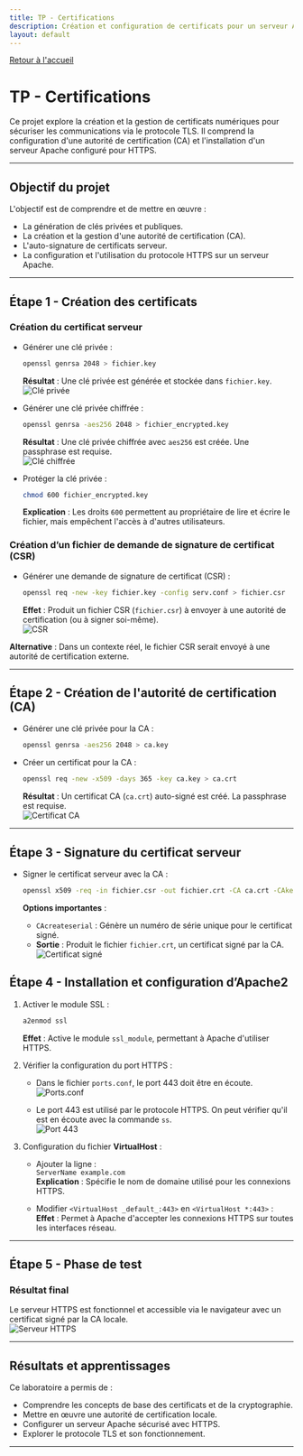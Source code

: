 ```yaml
---
title: TP - Certifications
description: Création et configuration de certificats pour un serveur Apache sécurisé avec TLS.
layout: default
---
```


[Retour à l'accueil](/)

# TP - Certifications

Ce projet explore la création et la gestion de certificats numériques pour sécuriser les communications via le protocole TLS. Il comprend la configuration d'une autorité de certification (CA) et l'installation d'un serveur Apache configuré pour HTTPS.

---

## Objectif du projet

L'objectif est de comprendre et de mettre en œuvre :
- La génération de clés privées et publiques.
- La création et la gestion d'une autorité de certification (CA).
- L'auto-signature de certificats serveur.
- La configuration et l'utilisation du protocole HTTPS sur un serveur Apache.

---

## Étape 1 - Création des certificats

### Création du certificat serveur

- Générer une clé privée :  
  ```bash
  openssl genrsa 2048 > fichier.key
  ```

  **Résultat** : Une clé privée est générée et stockée dans `fichier.key`.  
  ![Clé privée](/assets/cert/priv_key.png)

- Générer une clé privée chiffrée :  
  ```bash
  openssl genrsa -aes256 2048 > fichier_encrypted.key
  ```

  **Résultat** : Une clé privée chiffrée avec `aes256` est créée. Une passphrase est requise.  
  ![Clé chiffrée](/assets/cert/encrypt_priv.png)

- Protéger la clé privée :  
  ```bash
  chmod 600 fichier_encrypted.key
  ```  
  **Explication** : Les droits `600` permettent au propriétaire de lire et écrire le fichier, mais empêchent l'accès à d'autres utilisateurs.

### Création d’un fichier de demande de signature de certificat (CSR)

- Générer une demande de signature de certificat (CSR) :  
  ```bash
  openssl req -new -key fichier.key -config serv.conf > fichier.csr
  ```

  **Effet** : Produit un fichier CSR (`fichier.csr`) à envoyer à une autorité de certification (ou à signer soi-même).  
  ![CSR](/assets/cert/ca_csr.png)

**Alternative** : Dans un contexte réel, le fichier CSR serait envoyé à une autorité de certification externe.

---

## Étape 2 - Création de l'autorité de certification (CA)

- Générer une clé privée pour la CA :  
  ```bash
  openssl genrsa -aes256 2048 > ca.key
  ```

- Créer un certificat pour la CA :  
  ```bash
  openssl req -new -x509 -days 365 -key ca.key > ca.crt
  ```

  **Résultat** : Un certificat CA (`ca.crt`) auto-signé est créé. La passphrase est requise.  
  ![Certificat CA](/assets/cert/ca_csr.png)

---

## Étape 3 - Signature du certificat serveur

- Signer le certificat serveur avec la CA :  
  ```bash
  openssl x509 -req -in fichier.csr -out fichier.crt -CA ca.crt -CAkey ca.key -CAcreateserial -CAserial ca.srl -extensions req_ext -extfile serv.conf
  ```

  **Options importantes** :  
  - `CAcreateserial` : Génère un numéro de série unique pour le certificat signé.  
  - **Sortie** : Produit le fichier `fichier.crt`, un certificat signé par la CA.  
  ![Certificat signé](/assets/cert/fichier_crt.png)

## Étape 4 - Installation et configuration d’Apache2

1. Activer le module SSL :  
   ```bash
   a2enmod ssl
   ```  
   **Effet** : Active le module `ssl_module`, permettant à Apache d'utiliser HTTPS.

2. Vérifier la configuration du port HTTPS :  
   - Dans le fichier `ports.conf`, le port 443 doit être en écoute.  
     ![Ports.conf](/assets/cert/ports_conf.png)

   - Le port 443 est utilisé par le protocole HTTPS. On peut vérifier qu'il est en écoute avec la commande `ss`.  
     ![Port 443](/assets/cert/ss.png)

3. Configuration du fichier **VirtualHost** :
   - Ajouter la ligne :  
     `ServerName example.com`  
     **Explication** : Spécifie le nom de domaine utilisé pour les connexions HTTPS.

   - Modifier `<VirtualHost _default_:443>` en `<VirtualHost *:443>` :  
     **Effet** : Permet à Apache d'accepter les connexions HTTPS sur toutes les interfaces réseau.

---

## Étape 5 - Phase de test

### Résultat final

Le serveur HTTPS est fonctionnel et accessible via le navigateur avec un certificat signé par la CA locale.  
![Serveur HTTPS](/assets/cert/server.png)

---

## Résultats et apprentissages

Ce laboratoire a permis de :
- Comprendre les concepts de base des certificats et de la cryptographie.
- Mettre en œuvre une autorité de certification locale.
- Configurer un serveur Apache sécurisé avec HTTPS.
- Explorer le protocole TLS et son fonctionnement.

---
